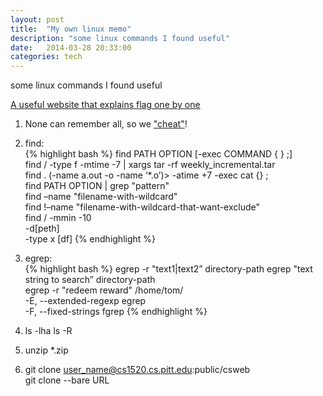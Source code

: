 ```yaml
---
layout: post
title:  "My own linux memo"
description: "some linux commands I found useful"
date:   2014-03-28 20:33:00
categories: tech
---
```


some linux commands I found useful

[A useful website that explains flag one by one](http://explainshell.com/)

1. None can remember all, so we ["cheat"](https://github.com/chrisallenlane/cheat)!

1. find:  
{% highlight bash %}
find PATH OPTION [-exec COMMAND { } \;]  
find / -type f -mtime -7 | xargs tar -rf weekly_incremental.tar  
find . \(-name a.out -o -name ‘*.o’\)> -atime +7 -exec cat {} \;   
find PATH OPTION |	grep "pattern"  
find –name "filename-with-wildcard"  
find !–name "filename-with-wildcard-that-want-exclude"  
find / -mmin -10   
-d[peth]   
-type x [df]
{% endhighlight %}


1. egrep:  
{% highlight bash %}
egrep -r "text1|text2” directory-path 
egrep "text string to search” directory-path     
egrep -r "redeem reward" /home/tom/  
-E, --extended-regexp  egrep  
-F, --fixed-strings  fgrep 
{% endhighlight %}

1. ls -lha
   ls -R 

1. unzip *.zip

1. git clone  user_name@cs1520.cs.pitt.edu:public/csweb  
   git clone --bare URL 
